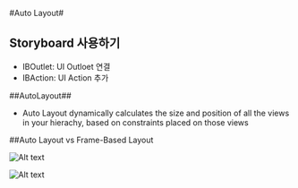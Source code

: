 #Auto Layout#

## Storyboard 사용하기 ##
* IBOutlet: UI Outloet 연결
* IBAction: UI Action 추가

##AutoLayout##

* Auto Layout dynamically calculates the size and position of all the views in your hierachy, based on constraints placed on those views

##Auto Layout vs Frame-Based Layout


![Alt text](/Lecture_AutoLayout_Pictures/to/Frame-Based_Layout.png)

![Alt text](/Class/Lecture_AutoLayout_Pictures/to/AutoLayout.png "Optional title")
<img width="" height=""></img>
